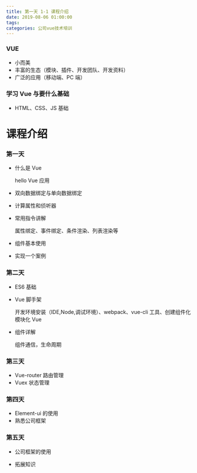 ```yaml
---
title: 第一天 1-1 课程介绍
date: 2019-08-06 01:00:00
tags:
categories: 公司vue技术培训
---
```


### VUE

- 小而美
- 丰富的生态（模块、插件、开发团队、开发资料）
- 广泛的应用（移动端、PC 端）

### 学习 Vue 与要什么基础

- HTML、CSS、JS 基础

# 课程介绍

### 第一天

- 什么是 Vue

  hello Vue 应用

- 双向数据绑定与单向数据绑定

- 计算属性和侦听器

- 常用指令讲解

  属性绑定、事件绑定、条件渲染、列表渲染等

- 组件基本使用

- 实现一个案例

### 第二天

- ES6 基础

- Vue 脚手架

  开发环境安装（IDE,Node,调试环境）、webpack、vue-cli 工具、创建组件化模块化 Vue

- 组件详解

  组件通信，生命周期

### 第三天

- Vue-router 路由管理
- Vuex 状态管理

### 第四天

- Element-ui 的使用
- 熟悉公司框架

### 第五天

- 公司框架的使用

- 拓展知识
